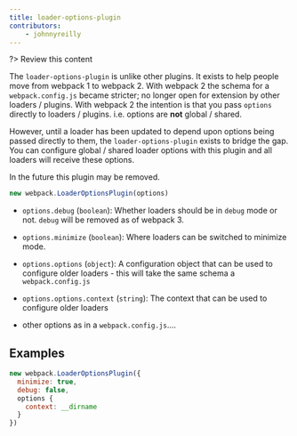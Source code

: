 ```yaml
---
title: loader-options-plugin
contributors:
    - johnnyreilly
---
```


?> Review this content

The `loader-options-plugin` is unlike other plugins.  It exists to help people move from webpack 1 to webpack 2.  With webpack 2 the schema for a `webpack.config.js` became stricter; no longer open for extension by other loaders / plugins.  With webpack 2 the intention is that you pass `options` directly to loaders / plugins. i.e. options are **not** global / shared.

However, until a loader has been updated to depend upon options being passed directly to them, the `loader-options-plugin` exists to bridge the gap.  You can configure global / shared loader options with this plugin and all loaders will receive these options.

In the future this plugin may be removed.

```javascript
new webpack.LoaderOptionsPlugin(options)
```

* `options.debug` (`boolean`): Whether loaders should be in `debug` mode or not. `debug` will be removed as of webpack 3.
* `options.minimize` (`boolean`): Where loaders can be switched to minimize mode.
* `options.options` (`object`): A configuration object that can be used to configure older loaders - this will take the same schema a `webpack.config.js`

* `options.options.context` (`string`): The context that can be used to configure older loaders
* other options as in a `webpack.config.js`....

## Examples

```javascript
new webpack.LoaderOptionsPlugin({
  minimize: true,
  debug: false,
  options {
    context: __dirname
  }
})
```

